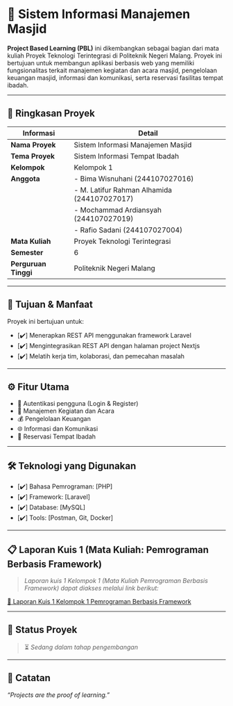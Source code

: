 # 🚀 Sistem Informasi Manajemen Masjid

**Project Based Learning (PBL)** ini dikembangkan sebagai bagian dari mata kuliah Proyek Teknologi Terintegrasi di Politeknik Negeri Malang. Proyek ini bertujuan untuk membangun aplikasi berbasis web yang memiliki fungsionalitas terkait manajemen kegiatan dan acara masjid, pengelolaan keuangan masjid, informasi dan komunikasi, serta reservasi fasilitas tempat ibadah.

---

## 📌 Ringkasan Proyek

| Informasi           | Detail                                       |
|---------------------|----------------------------------------------|
| **Nama Proyek**     | Sistem Informasi Manajemen Masjid            |
| **Tema Proyek**     | Sistem Informasi Tempat Ibadah               |
| **Kelompok**        | Kelompok 1                                   |
| **Anggota**         | - Bima Wisnuhani (244107027016)              |
|                     | - M. Latifur Rahman Alhamida (244107027017)  | 
|                     | - Mochammad Ardiansyah (244107027019)        |
|                     | - Rafio Sadani (244107027004)                |
| **Mata Kuliah**     | Proyek Teknologi Terintegrasi                |
| **Semester**        | 6                                            |
| **Perguruan Tinggi**| Politeknik Negeri Malang                     |

---

## 🎯 Tujuan & Manfaat

Proyek ini bertujuan untuk:

- [✔️] Menerapkan REST API menggunakan framework Laravel
- [✔️] Mengintegrasikan REST API dengan halaman project Nextjs
- [✔️] Melatih kerja tim, kolaborasi, dan pemecahan masalah

---

## ⚙️ Fitur Utama

- 🔐 Autentikasi pengguna (Login & Register)
- 📰 Manajemen Kegiatan dan Acara
- 💰 Pengelolaan Keuangan
- 🌐 Informasi dan Komunikasi
- 📖 Reservasi Tempat Ibadah

---

## 🛠️ Teknologi yang Digunakan

- [✔️] Bahasa Pemrograman: [PHP]
- [✔️] Framework: [Laravel]
- [✔️] Database: [MySQL]
- [✔️] Tools: [Postman, Git, Docker]

---

## 📋 Laporan Kuis 1 (Mata Kuliah: Pemrograman Berbasis Framework)

> _Laporan kuis 1 Kelompok 1 (Mata Kuliah Pemrograman Berbasis Framework) dapat diakses melalui link berikut:_

[🔗 Laporan Kuis 1 Kelompok 1 Pemrograman Berbasis Framework](https://drive.google.com/file/d/1iw5VMwDAglxt8GIBcsemyJ90NRLsO0_p/view?usp=sharing)

---

## 🚧 Status Proyek

> ⏳ *Sedang dalam tahap pengembangan*

---

## 🧠 Catatan

_“Projects are the proof of learning.”_
